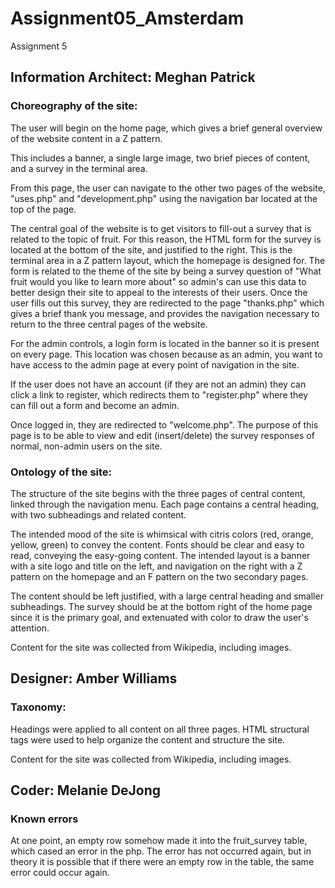 # Assignment05_Amsterdam
Assignment 5

## Information Architect: Meghan Patrick

### Choreography of the site:

The user will begin on the home page, which gives a brief general overview of the website content in a Z pattern. 

This includes a banner, a single large image, two brief pieces of content, and a survey in the terminal area.
		
From this page, the user can navigate to the other two pages of the website, "uses.php" and "development.php" using the navigation bar located at the top of the page. 

The central goal of the website is to get visitors to fill-out a survey that is related to the topic of fruit. For this reason, the HTML form for the survey is located at the bottom of the site, and justified to the right. This is the terminal area in a Z pattern layout, which the homepage is designed for. The form is related to the theme of the site by being a survey question of "What fruit would you like to learn more about" so admin's can use this data to better design their site to appeal to the interests of their users. Once the user fills out this survey, they are redirected to the page "thanks.php" which gives a brief thank you message, and provides the navigation necessary to return to the three central pages of the website.
		
For the admin controls, a login form is located in the banner so it is present on every page. This location was chosen because as an admin, you want to have access to the admin page at every point of navigation in the site.

If the user does not have an account (if they are not an admin) they can click a link to register, which redirects them to "register.php" where they can fill out a form and become an admin.
		
Once logged in, they are redirected to "welcome.php". The purpose of this page is to be able to view and edit (insert/delete) the survey responses of normal, non-admin users on the site.

### Ontology of the site:

The structure of the site begins with the three pages of central content, linked through the navigation menu. Each page contains a central heading, with two subheadings and related content.

The intended mood of the site is whimsical with citris colors (red, orange, yellow, green) to convey the content. Fonts should be clear and easy to read, conveying the easy-going content. The intended layout is a banner with a site logo and title on the left, and navigation on the right with a Z pattern on the homepage and an F pattern on the two secondary pages.

The content should be left justified, with a large central heading and smaller subheadings. The survey should be at the bottom right of the home page since it is the primary goal, and extenuated with color to draw the user's attention.

Content for the site was collected from Wikipedia, including images.

## Designer: Amber Williams

### Taxonomy:

Headings were applied to all content on all three pages. HTML structural tags were used to help organize the content and structure the site.

Content for the site was collected from Wikipedia, including images.

## Coder: Melanie DeJong

### Known errors
At one point, an empty row somehow made it into the fruit_survey table, which cased an error in the php. The error has not occurred again, but in theory it is possible that if there were an empty row in the table, the same error could occur again.


